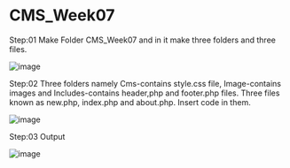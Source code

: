 # CMS_Week07
Step:01
Make Folder CMS_Week07 and in it make three folders and three files.

![image](https://github.com/navdeepkaurbhangu/CMS_Week07/assets/133885471/e7be3132-91e5-413a-9008-25569515e57f)


Step:02
Three folders namely Cms-contains style.css file, Image-contains images and Includes-contains header,php and footer.php files. Three files known as new.php, index.php and 
about.php. Insert code in them.

![image](https://github.com/navdeepkaurbhangu/CMS_Week07/assets/133885471/5fdc1e55-72e1-4c64-9acb-0e0f25cc3d83)

Step:03 
Output

![image](https://github.com/navdeepkaurbhangu/CMS_Week07/assets/133885471/e8e142a8-2cf7-4d36-b237-9c0d3d5a68fa)

